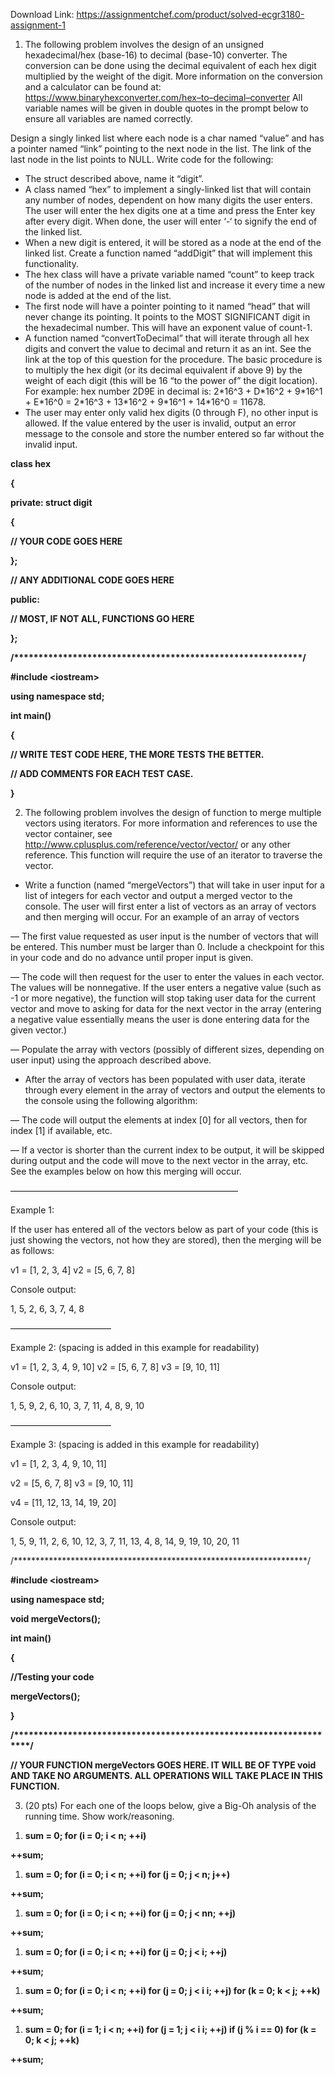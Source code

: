 Download Link: https://assignmentchef.com/product/solved-ecgr3180-assignment-1
<br>



<ol>

 <li> The following problem involves the design of an unsigned hexadecimal/hex (base-16) to decimal (base-10) converter. The conversion can be done using the decimal equivalent of each hex digit multiplied by the weight of the digit. More information on the conversion and a calculator can be found at: <a href="https://www.binaryhexconverter.com/hex-to-decimal-converter">https://www.binaryhexconverter.com/hex</a><a href="https://www.binaryhexconverter.com/hex-to-decimal-converter">–</a><a href="https://www.binaryhexconverter.com/hex-to-decimal-converter">to</a><a href="https://www.binaryhexconverter.com/hex-to-decimal-converter">–</a><a href="https://www.binaryhexconverter.com/hex-to-decimal-converter">decimal</a><a href="https://www.binaryhexconverter.com/hex-to-decimal-converter">–</a><a href="https://www.binaryhexconverter.com/hex-to-decimal-converter">converter</a> All variable names will be given in double quotes in the prompt below to ensure all variables are named correctly.</li>

</ol>

Design a singly linked list where each node is a char named “value” and has a pointer named “link” pointing to the next node in the list. The link of the last node in the list points to NULL. Write code for the following:

<ul>

 <li>The struct described above, name it “digit”.</li>

 <li>A class named “hex” to implement a singly-linked list that will contain any number of nodes, dependent on how many digits the user enters. The user will enter the hex digits one at a time and press the Enter key after every digit. When done, the user will enter ‘-‘ to signify the end of the linked list.</li>

 <li>When a new digit is entered, it will be stored as a node at the end of the linked list. Create a function named “addDigit” that will implement this functionality.</li>

 <li>The hex class will have a private variable named “count” to keep track of the number of nodes in the linked list and increase it every time a new node is added at the end of the list.</li>

 <li>The first node will have a pointer pointing to it named “head” that will never change its pointing. It points to the MOST SIGNIFICANT digit in the hexadecimal number. This will have an exponent value of count-1.</li>

 <li>A function named “convertToDecimal” that will iterate through all hex digits and convert the value to decimal and return it as an int. See the link at the top of this question for the procedure. The basic procedure is to multiply the hex digit (or its decimal equivalent if above 9) by the weight of each digit (this will be 16 “to the power of” the digit location). For example: hex number 2D9E in decimal is: 2*16^3 + D*16^2 + 9*16^1 + E*16^0 = 2*16^3 + 13*16^2 + 9*16^1 + 14*16^0 = 11678.</li>

 <li>The user may enter only valid hex digits (0 through F), no other input is allowed. If the value entered by the user is invalid, output an error message to the console and store the number entered so far without the invalid input.</li>

</ul>




<strong>class hex </strong>

<strong>{ </strong>

<strong>     private:       struct digit </strong>

<strong>          { </strong>

<strong>               // YOUR CODE GOES HERE </strong>

<strong> </strong>

<strong>          }; </strong>

<strong> </strong>

<strong>          // ANY ADDITIONAL CODE GOES HERE </strong>

<strong> </strong>

<strong>     public: </strong>

<strong> </strong>

<strong>          // MOST, IF NOT ALL, FUNCTIONS GO HERE </strong>

<strong> </strong>

<strong>}; </strong>

<strong> </strong>

<strong>/***********************************************************/ </strong>

<strong> </strong>

<strong>#include &lt;iostream&gt; </strong>

<strong> using namespace std; </strong>

<strong> </strong>

<strong>int main()  </strong>

<strong>{ </strong>

<strong>      </strong>

<strong>     // WRITE TEST CODE HERE, THE MORE TESTS THE BETTER. </strong>

<strong>     // ADD COMMENTS FOR EACH TEST CASE. </strong>

<strong>      </strong>

<strong>} </strong>

<ol start="2">

 <li> The following problem involves the design of function to merge multiple vectors using iterators. For more information and references to use the vector container, see <a href="http://www.cplusplus.com/reference/vector/vector/">http://www.cplusplus.com/reference/vector/vector/</a> or any other reference. This function will require the use of an iterator to traverse the vector.</li>

</ol>

<ul>

 <li>Write a function (named “mergeVectors”) that will take in user input for a list of integers for each vector and output a merged vector to the console. The user will first enter a list of vectors as an array of vectors and then merging will occur. For an example of an array of vectors</li>

</ul>

— The first value requested as user input is the number of vectors that will be entered. This number must be larger than 0. Include a checkpoint for this in your code and do no advance until proper input is given.

— The code will then request for the user to enter the values in each vector. The values will be nonnegative. If the user enters a negative value (such as -1 or more negative), the function will stop taking user data for the current vector and move to asking for data for the next vector in the array (entering a negative value essentially means the user is done entering data for the given vector.)

— Populate the array with vectors (possibly of different sizes, depending on user input) using the approach described above.

<ul>

 <li>After the array of vectors has been populated with user data, iterate through every element in the array of vectors and output the elements to the console using the following algorithm:</li>

</ul>

— The code will output the elements at index [0] for all vectors, then for index [1] if available, etc.

— If a vector is shorter than the current index to be output, it will be skipped during output and the code will move to the next vector in the array, etc. See the examples below on how this merging will occur.




——————————————————————————

Example 1:

If the user has entered all of the vectors below as part of your code (this is just showing the vectors, not how they are stored), then the merging will be as follows:




v1 = [1, 2, 3, 4] v2 = [5, 6, 7, 8]




Console output:

1, 5, 2, 6, 3, 7, 4, 8




———————————–




Example 2: (spacing is added in this example for readability)




v1 = [1,  2,  3, 4, 9, 10] v2 = [5,  6,  7, 8] v3 = [9, 10, 11]




Console output:

1, 5, 9, 2, 6, 10, 3, 7, 11, 4, 8, 9, 10




———————————–




Example 3: (spacing is added in this example for readability)




v1 = [1,   2,  3,  4,  9, 10, 11]

v2 = [5,   6,  7,  8] v3 = [9,  10, 11]

v4 = [11, 12, 13, 14, 19, 20]




Console output:

1, 5, 9, 11, 2, 6, 10, 12, 3, 7, 11, 13, 4, 8, 14, 9, 19, 10, 20, 11




/*******************************************************************/




<strong>#include &lt;iostream&gt; </strong>

<strong> </strong>

<strong>using namespace std; </strong>

<strong> </strong>

<strong>void mergeVectors(); </strong>

<strong> </strong>

<strong>int main()  </strong>

<strong>{     </strong>

<strong>     //Testing your code </strong>

<strong>     mergeVectors(); </strong>

<strong>} </strong>

<strong>/*******************************************************************/  </strong>

<strong>// YOUR FUNCTION mergeVectors GOES HERE. IT WILL BE OF TYPE void AND TAKE NO ARGUMENTS. ALL OPERATIONS WILL TAKE PLACE IN THIS FUNCTION. </strong>




<ol start="3">

 <li>(20 pts) For each one of the loops below, give a Big-Oh analysis of the running time. Show work/reasoning.</li>

</ol>




<ol>

 <li><strong>sum = 0; for (i = 0; i &lt; n; ++i) </strong></li>

</ol>

<strong>++sum; </strong>

<strong> </strong>

<ol>

 <li><strong>sum = 0; for (i = 0; i &lt; n; ++i) for (j = 0; j &lt; n; j++) </strong></li>

</ol>

<strong>++sum; </strong>




<ol>

 <li><strong>sum = 0; for (i = 0; i &lt; n; ++i) for (j = 0; j &lt; n</strong><strong>n; ++j) </strong></li>

</ol>

<strong>++sum; </strong>




<ol>

 <li><strong>sum = 0; for (i = 0; i &lt; n; ++i) for (j = 0; j &lt; i; ++j) </strong></li>

</ol>

<strong>++sum; </strong>




<ol>

 <li><strong>sum = 0; for (i = 0; i &lt; n; ++i) for (j = 0; j &lt; i </strong><strong>i; ++j) for (k = 0; k &lt; j; ++k) </strong></li>

</ol>

<strong>++sum; </strong>

<ol>

 <li><strong>sum = 0; for (i = 1; i &lt; n; ++i) for (j = 1; j &lt; i </strong><strong>i; ++j) if (j % i == 0) for (k = 0; k &lt; j; ++k) </strong></li>

</ol>

<strong>++sum; </strong>